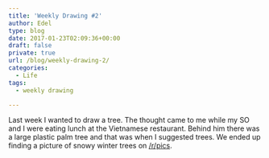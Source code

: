 ```yaml
---
title: 'Weekly Drawing #2'
author: Edel
type: blog
date: 2017-01-23T02:09:36+00:00
draft: false
private: true
url: /blog/weekly-drawing-2/
categories:
  - Life
tags:
  - weekly drawing

---
```

Last week I wanted to draw a tree. The thought came to me while my SO and I were eating lunch at the Vietnamese restaurant. Behind him there was a large plastic palm tree and that was when I suggested trees. We ended up finding a picture of snowy winter trees on [/r/pics][1].

<img data-attachment-id="141" data-permalink="http://edelgrace.me/blog/life/weekly-drawing-2/attachment/20170115_185155/" data-orig-file="https://i0.wp.com/edelgrace.me/blog/wp-content/uploads/2017/01/20170115_185155-e1484533113853.jpg?fit=499%2C293" data-orig-size="499,293" data-comments-opened="1" data-image-meta="{&quot;aperture&quot;:&quot;2.4&quot;,&quot;credit&quot;:&quot;&quot;,&quot;camera&quot;:&quot;LG-K210&quot;,&quot;caption&quot;:&quot;&quot;,&quot;created_timestamp&quot;:&quot;1484506315&quot;,&quot;copyright&quot;:&quot;&quot;,&quot;focal_length&quot;:&quot;3.18&quot;,&quot;iso&quot;:&quot;100&quot;,&quot;shutter_speed&quot;:&quot;0&quot;,&quot;title&quot;:&quot;&quot;,&quot;orientation&quot;:&quot;1&quot;}" data-image-title="20170115_185155" data-image-description="" data-medium-file="https://i0.wp.com/edelgrace.me/blog/wp-content/uploads/2017/01/20170115_185155-e1484533113853.jpg?fit=300%2C176" data-large-file="https://i0.wp.com/edelgrace.me/blog/wp-content/uploads/2017/01/20170115_185155-e1484533113853.jpg?fit=663%2C389" src="https://i0.wp.com/edelgrace.me/blog/wp-content/uploads/2017/01/20170115_185155-e1484533113853.jpg?resize=499%2C293" alt="" class="alignnone size-full wp-image-141" data-recalc-dims="1" />

 [1]: http://reddit.com/r/pics